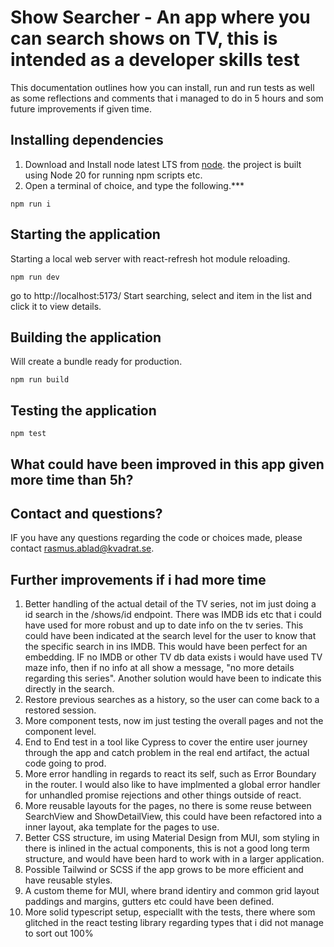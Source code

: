 # Show Searcher - An app where you can search shows on TV, this is intended as a developer skills test

This documentation outlines how you can install, run and run tests as well as some reflections and comments that i managed to do in 5 hours and som future improvements if given time.

## Installing dependencies

1. Download and Install node latest LTS from [node](https://nodejs.org/en). the project is built using Node 20 for running npm scripts etc.
2. Open a terminal of choice, and type the following.***

``` shell script bash/zsh and similar
npm run i
```

## Starting the application

Starting a local web server with react-refresh hot module reloading.

``` shell script bash/zsh and similar
npm run dev
```

go to http://localhost:5173/
Start searching, select and item in the list and click it to view details.

## Building the application

Will create a bundle ready for production.

``` shell script bash/zsh and similar
npm run build
```

## Testing the application

``` shell script bash/zsh and similar
npm test
```

## What could have been improved in this app given more time than 5h?

## Contact and questions?

IF you have any questions regarding the code or choices made, please contact [rasmus.ablad@kvadrat.se](rasmus.ablad@kvadrat.se).

## Further improvements if i had more time

1. Better handling of the actual detail of the TV series, not im just doing a id search in the /shows/id endpoint. There was IMDB ids etc that i could have used for more robust and up to date info on the tv series. This could have been indicated at the search level for the user to know that the specific search in ins IMDB. This would have been perfect for an embedding. IF no IMDB or other TV db data exists i would have used TV maze info, then if no info at all show a message, "no more details regarding this series". Another solution would have been to indicate this directly in the search.
2. Restore previous searches as a history, so the user can come back to a restored session.
3. More component tests, now im just testing the overall pages and not the component level.
4. End to End test in a tool like Cypress to cover the entire user journey through the app and catch problem in the real end artifact, the actual code going to prod.
5. More error handling in regards to react its self, such as Error Boundary in the router. I would also like to have implmented a global error handler for unhandled promise rejections and other things outside of react.
6. More reusable layouts for the pages, no there is some reuse between SearchView and ShowDetailView, this could have been refactored into a inner layout, aka template for the pages to use.
7. Better CSS structure, im using Material Design from MUI, som styling in there is inlined in the actual components, this is not a good long term structure, and would have been hard to work with in a larger application.
8. Possible Tailwind or SCSS if the app grows to be more efficient and have reusable styles.
9. A custom theme for MUI, where brand identiry and common grid layout paddings and margins, gutters etc could have been defined.
10. More solid typescript setup, especiallt with the tests, there where som glitched in the react testing library regarding types that i did not manage to sort out 100%
